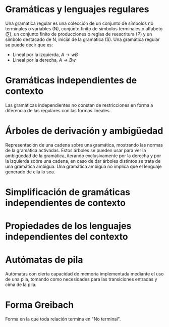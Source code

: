 # Gramáticas y lenguajes regulares
Una gramática regular es una colección de un conjunto de símbolos no terminales o variables (N), conjunto finito de símbolos terminales o alfabeto ($\sum$), un conjunto finito de producciones o reglas de reescritura (P) y un símbolo destacado de N, inicial de la gramática (S).
Una gramática regular se puede decir que es:
- Lineal por la izquierda, $A\rightarrow w B$
- Lineal por la derecha, $A\rightarrow B w$

# Gramáticas independientes de contexto
Las gramáticas independientes no constan de restricciones en forma a diferencia de las regulares con las formas lineales.
# Árboles de derivación y ambigüedad
Representación de una cadena sobre una gramática, mostrando las normas de la gramática activadas. Estos árboles se pueden usar para ver la ambigüedad de la gramática, iterando exclusivamente por la derecha y por la izquierda sobre una cadena, en caso de dar árboles distintos se trata de una gramática ambigua. Una gramática ambigua no implica que el lenguaje generado de ella lo sea.
# Simplificación de gramáticas independientes de contexto
# Propiedades de los lenguajes independientes del contexto

# Autómatas de pila
Autómatas con cierta capacidad de memoria implementada mediante el  uso de una pila, tomando como necesidades para las transiciones entradas y cima de la pila.
# Forma Greibach
Forma en la que toda relación termina en "No terminal".